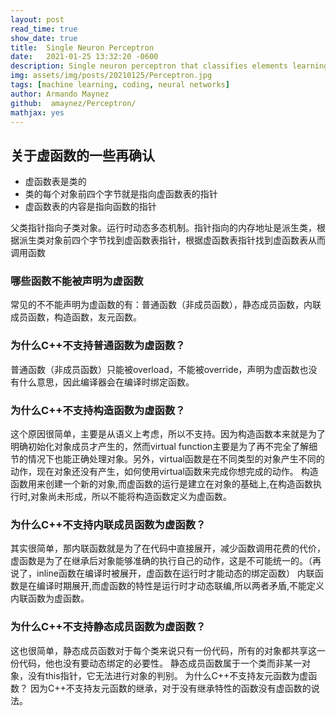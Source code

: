 ```yaml
---
layout: post
read_time: true
show_date: true
title:  Single Neuron Perceptron
date:   2021-01-25 13:32:20 -0600
description: Single neuron perceptron that classifies elements learning quite quickly.
img: assets/img/posts/20210125/Perceptron.jpg 
tags: [machine learning, coding, neural networks]
author: Armando Maynez
github:  amaynez/Perceptron/
mathjax: yes
---
```


## 关于虚函数的一些再确认

* 虚函数表是类的
* 类的每个对象前四个字节就是指向虚函数表的指针
* 虚函数表的内容是指向函数的指针

父类指针指向子类对象。运行时动态多态机制。指针指向的内存地址是派生类，根据派生类对象前四个字节找到虚函数表指针，根据虚函数表指针找到虚函数表从而调用函数


### 哪些函数不能被声明为虚函数
常见的不不能声明为虚函数的有：普通函数（非成员函数），静态成员函数，内联成员函数，构造函数，友元函数。 

### 为什么C++不支持普通函数为虚函数？ 
普通函数（非成员函数）只能被overload，不能被override，声明为虚函数也没有什么意思，因此编译器会在编译时绑定函数。   

### 为什么C++不支持构造函数为虚函数？ 
这个原因很简单，主要是从语义上考虑，所以不支持。因为构造函数本来就是为了明确初始化对象成员才产生的，然而virtual function主要是为了再不完全了解细节的情况下也能正确处理对象。另外，virtual函数是在不同类型的对象产生不同的动作，现在对象还没有产生，如何使用virtual函数来完成你想完成的动作。 构造函数用来创建一个新的对象,而虚函数的运行是建立在对象的基础上,在构造函数执行时,对象尚未形成，所以不能将构造函数定义为虚函数。  

### 为什么C++不支持内联成员函数为虚函数？
其实很简单，那内联函数就是为了在代码中直接展开，减少函数调用花费的代价，虚函数是为了在继承后对象能够准确的执行自己的动作，这是不可能统一的。（再说了，inline函数在编译时被展开，虚函数在运行时才能动态的绑定函数） 内联函数是在编译时期展开,而虚函数的特性是运行时才动态联编,所以两者矛盾,不能定义内联函数为虚函数。  

### 为什么C++不支持静态成员函数为虚函数？ 
这也很简单，静态成员函数对于每个类来说只有一份代码，所有的对象都共享这一份代码，他也没有要动态绑定的必要性。 静态成员函数属于一个类而非某一对象，没有this指针，它无法进行对象的判别。  为什么C++不支持友元函数为虚函数？ 因为C++不支持友元函数的继承，对于没有继承特性的函数没有虚函数的说法。
